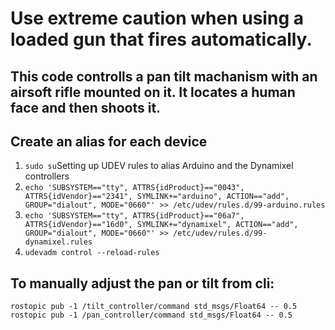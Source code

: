 # Use extreme caution when using a loaded gun that fires automatically.
## This code controlls a pan tilt machanism with an airsoft rifle mounted on it. It locates a human face and then shoots it.

## Create an alias for each device
1. `sudo su`Setting up UDEV rules to alias Arduino and the Dynamixel controllers
2. `echo 'SUBSYSTEM=="tty", ATTRS{idProduct}=="0043", ATTRS{idVendor}=="2341", SYMLINK+="arduino", ACTION=="add", GROUP="dialout", MODE="0660"' >> /etc/udev/rules.d/99-arduino.rules`
3. `echo 'SUBSYSTEM=="tty", ATTRS{idProduct}=="06a7", ATTRS{idVendor}=="16d0", SYMLINK+="dynamixel", ACTION=="add", GROUP="dialout", MODE="0660"' >> /etc/udev/rules.d/99-dynamixel.rules`
4. `udevadm control --reload-rules`

## To manually adjust the pan or tilt from cli:
`rostopic pub -1 /tilt_controller/command std_msgs/Float64 -- 0.5`
`rostopic pub -1 /pan_controller/command std_msgs/Float64 -- 0.5`

